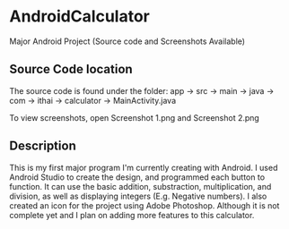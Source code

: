 # AndroidCalculator
Major Android Project (Source code and Screenshots Available)

Source Code location
----------------------------------
The source code is found under the folder: app -> src -> main -> java -> com -> ithai -> calculator -> MainActivity.java

To view screenshots, open Screenshot 1.png and Screenshot 2.png

Description
------------
This is my first major program I'm currently creating with Android. I used Android Studio to create the design, and programmed each button to function. It can use the basic addition, substraction, multiplication, and division, as well as
displaying integers (E.g. Negative numbers). I also created an icon for the project using Adobe Photoshop. Although it is not complete yet and I plan on adding more features to this calculator.
